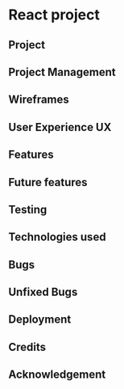 # React project
## Project
## Project Management
## Wireframes
## User Experience UX
## Features
## Future features
## Testing
## Technologies used
## Bugs
## Unfixed Bugs
## Deployment
## Credits
## Acknowledgement
